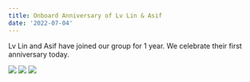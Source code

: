```yaml
---
title: Onboard Anniversary of Lv Lin & Asif
date: '2022-07-04'
---
```

Lv Lin and Asif have joined our group for 1 year. We celebrate their first anniversary today.

![](/images/photo/photo220704_p1.jpg)
![](/images/photo/photo220704_p2.jpg)
![](/images/photo/photo220704_p3.jpg)